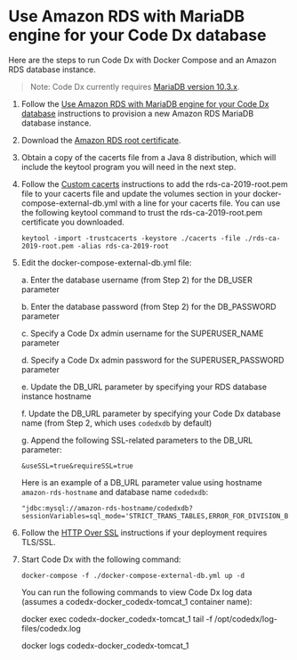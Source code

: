 # Use Amazon RDS with MariaDB engine for your Code Dx database

Here are the steps to run Code Dx with Docker Compose and an Amazon RDS database instance.

>Note: Code Dx currently requires [MariaDB version 10.3.x](https://mariadb.com/kb/en/release-notes-mariadb-103-series/).

1. Follow the [Use Amazon RDS with MariaDB engine for your Code Dx database](https://github.com/codedx/codedx-kubernetes/blob/master/setup/core/docs/db/use-rds-for-code-dx-database.md) instructions to provision a new Amazon RDS MariaDB database instance.

2. Download the [Amazon RDS root certificate](https://s3.amazonaws.com/rds-downloads/rds-ca-2019-root.pem).

3. Obtain a copy of the cacerts file from a Java 8 distribution, which will include the keytool program you will need in the next step.

4. Follow the [Custom cacerts](https://github.com/codedx/codedx-docker#custom-cacerts) instructions to add the rds-ca-2019-root.pem file to your cacerts file and update the volumes section in your docker-compose-external-db.yml with a line for your cacerts file. You can use the following keytool command to trust the rds-ca-2019-root.pem certificate you downloaded.

    ```
    keytool -import -trustcacerts -keystore ./cacerts -file ./rds-ca-2019-root.pem -alias rds-ca-2019-root
    ```

5. Edit the docker-compose-external-db.yml file:

    a. Enter the database username (from Step 2) for the DB_USER parameter

    b. Enter the database password (from Step 2) for the DB_PASSWORD parameter

    c. Specify a Code Dx admin username for the SUPERUSER_NAME parameter

    d. Specify a Code Dx admin password for the SUPERUSER_PASSWORD parameter

    e. Update the DB_URL parameter by specifying your RDS database instance hostname

    f. Update the DB_URL parameter by specifying your Code Dx database name (from Step 2, which uses `codedxdb` by default)

    g. Append the following SSL-related parameters to the DB_URL parameter:

    ```
    &useSSL=true&requireSSL=true
    ```

    Here is an example of a DB_URL parameter value using hostname `amazon-rds-hostname` and database name `codedxdb`:

    ```
    "jdbc:mysql://amazon-rds-hostname/codedxdb?sessionVariables=sql_mode='STRICT_TRANS_TABLES,ERROR_FOR_DIVISION_BY_ZERO,NO_ENGINE_SUBSTITUTION'&useSSL=true&requireSSL=true"
    ```

6. Follow the [HTTP Over SSL](https://github.com/codedx/codedx-docker#http-over-ssl) instructions if your deployment requires TLS/SSL.

7. Start Code Dx with the following command:

    ```
    docker-compose -f ./docker-compose-external-db.yml up -d
    ```

    You can run the following commands to view Code Dx log data (assumes a codedx-docker_codedx-tomcat_1 container name):

    docker exec codedx-docker_codedx-tomcat_1 tail -f /opt/codedx/log-files/codedx.log

    docker logs codedx-docker_codedx-tomcat_1

